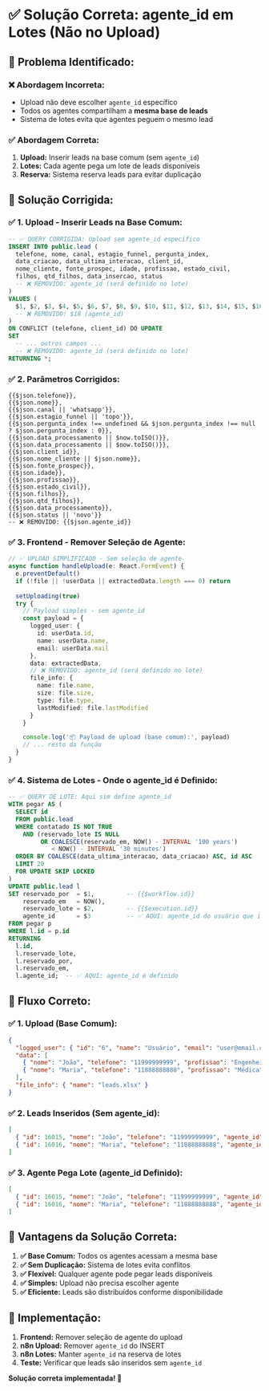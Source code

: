 # ✅ Solução Correta: agente_id em Lotes (Não no Upload)

## 🎯 **Problema Identificado:**

### **❌ Abordagem Incorreta:**
- Upload não deve escolher `agente_id` específico
- Todos os agentes compartilham a **mesma base de leads**
- Sistema de lotes evita que agentes peguem o mesmo lead

### **✅ Abordagem Correta:**
1. **Upload:** Inserir leads na base comum (sem `agente_id`)
2. **Lotes:** Cada agente pega um lote de leads disponíveis
3. **Reserva:** Sistema reserva leads para evitar duplicação

## 🔧 **Solução Corrigida:**

### **✅ 1. Upload - Inserir Leads na Base Comum:**

```sql
-- ✅ QUERY CORRIGIDA: Upload sem agente_id específico
INSERT INTO public.lead (
  telefone, nome, canal, estagio_funnel, pergunta_index,
  data_criacao, data_ultima_interacao, client_id,
  nome_cliente, fonte_prospec, idade, profissao, estado_civil,
  filhos, qtd_filhos, data_insercao, status
  -- ❌ REMOVIDO: agente_id (será definido no lote)
)
VALUES (
  $1, $2, $3, $4, $5, $6, $7, $8, $9, $10, $11, $12, $13, $14, $15, $16, $17
  -- ❌ REMOVIDO: $18 (agente_id)
)
ON CONFLICT (telefone, client_id) DO UPDATE
SET
  -- ... outros campos ...
  -- ❌ REMOVIDO: agente_id (será definido no lote)
RETURNING *;
```

### **✅ 2. Parâmetros Corrigidos:**

```
{{$json.telefone}}, 
{{$json.nome}}, 
{{$json.canal || 'whatsapp'}}, 
{{$json.estagio_funnel || 'topo'}}, 
{{$json.pergunta_index !== undefined && $json.pergunta_index !== null ? $json.pergunta_index : 0}}, 
{{$json.data_processamento || $now.toISO()}}, 
{{$json.data_processamento || $now.toISO()}}, 
{{$json.client_id}}, 
{{$json.nome_cliente || $json.nome}}, 
{{$json.fonte_prospec}}, 
{{$json.idade}}, 
{{$json.profissao}}, 
{{$json.estado_civil}}, 
{{$json.filhos}}, 
{{$json.qtd_filhos}}, 
{{$json.data_processamento}}, 
{{$json.status || 'novo'}}
-- ❌ REMOVIDO: {{$json.agente_id}}
```

### **✅ 3. Frontend - Remover Seleção de Agente:**

```typescript
// ✅ UPLOAD SIMPLIFICADO - Sem seleção de agente
async function handleUpload(e: React.FormEvent) {
  e.preventDefault()
  if (!file || !userData || extractedData.length === 0) return
  
  setUploading(true)
  try {
    // Payload simples - sem agente_id
    const payload = {
      logged_user: {
        id: userData.id,
        name: userData.name,
        email: userData.mail
      },
      data: extractedData,
      // ❌ REMOVIDO: agente_id (será definido no lote)
      file_info: {
        name: file.name,
        size: file.size,
        type: file.type,
        lastModified: file.lastModified
      }
    }

    console.log('📦 Payload de upload (base comum):', payload)
    // ... resto da função
  }
}
```

### **✅ 4. Sistema de Lotes - Onde o agente_id é Definido:**

```sql
-- ✅ QUERY DE LOTE: Aqui sim define agente_id
WITH pegar AS (
  SELECT id
  FROM public.lead
  WHERE contatado IS NOT TRUE
    AND (reservado_lote IS NULL
         OR COALESCE(reservado_em, NOW() - INTERVAL '100 years')
            < NOW() - INTERVAL '30 minutes')
  ORDER BY COALESCE(data_ultima_interacao, data_criacao) ASC, id ASC
  LIMIT 20
  FOR UPDATE SKIP LOCKED
)
UPDATE public.lead l
SET reservado_por  = $1,         -- {{$workflow.id}}
    reservado_em   = NOW(),
    reservado_lote = $2,         -- {{$execution.id}}
    agente_id      = $3          -- ✅ AQUI: agente_id do usuário que iniciou
FROM pegar p
WHERE l.id = p.id
RETURNING
  l.id,
  l.reservado_lote,
  l.reservado_por,
  l.reservado_em,
  l.agente_id;  -- ✅ AQUI: agente_id é definido
```

## 🎉 **Fluxo Correto:**

### **✅ 1. Upload (Base Comum):**
```json
{
  "logged_user": { "id": "6", "name": "Usuário", "email": "user@email.com" },
  "data": [
    { "nome": "João", "telefone": "11999999999", "profissao": "Engenheiro" },
    { "nome": "Maria", "telefone": "11888888888", "profissao": "Médica" }
  ],
  "file_info": { "name": "leads.xlsx" }
}
```

### **✅ 2. Leads Inseridos (Sem agente_id):**
```json
[
  { "id": 16015, "nome": "João", "telefone": "11999999999", "agente_id": null, "status": "new" },
  { "id": 16016, "nome": "Maria", "telefone": "11888888888", "agente_id": null, "status": "new" }
]
```

### **✅ 3. Agente Pega Lote (agente_id Definido):**
```json
[
  { "id": 16015, "nome": "João", "telefone": "11999999999", "agente_id": 81, "status": "prospectando" },
  { "id": 16016, "nome": "Maria", "telefone": "11888888888", "agente_id": 81, "status": "prospectando" }
]
```

## 🚀 **Vantagens da Solução Correta:**

1. **✅ Base Comum:** Todos os agentes acessam a mesma base
2. **✅ Sem Duplicação:** Sistema de lotes evita conflitos
3. **✅ Flexível:** Qualquer agente pode pegar leads disponíveis
4. **✅ Simples:** Upload não precisa escolher agente
5. **✅ Eficiente:** Leads são distribuídos conforme disponibilidade

## 🔧 **Implementação:**

1. **Frontend:** Remover seleção de agente do upload
2. **n8n Upload:** Remover `agente_id` do INSERT
3. **n8n Lotes:** Manter `agente_id` na reserva de lotes
4. **Teste:** Verificar que leads são inseridos sem `agente_id`

**Solução correta implementada! 🚀**

